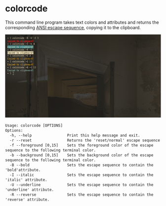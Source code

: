 # colorcode

This command line program takes text colors and attributes and returns the corresponding [ANSI escape sequence](https://stackoverflow.com/questions/4842424/list-of-ansi-color-escape-sequences), copying it to the clipboard.

![example](./screenshot.png)

```
Usage: colorcode [OPTIONS]
Options:
  -h, --help                Print this help message and exit.
  -r --reset                Returns the 'reset/normal' escape sequence
  -f --foreground [0,15]    Sets the foreground color of the escape sequence to the following terminal color.
  -b --background [0,15]    Sets the background color of the escape sequence to the following terminal color.
  -B --bold                 Sets the escape sequence to contain the 'bold'attribute.
  -I --italic               Sets the escape sequence to contain the 'italic' attribute.
  -U --underline            Sets the escape sequence to contain the 'underline' attribute.
  -R --reverse              Sets the escape sequence to contain the 'reverse' attribute.
```
